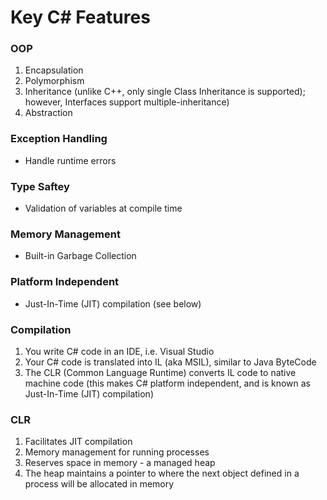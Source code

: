 # Key C# Features

### OOP
1. Encapsulation
2. Polymorphism
3. Inheritance (unlike C++, only single Class Inheritance is supported); however, Interfaces support multiple-inheritance)
4. Abstraction

### Exception Handling
- Handle runtime errors

### Type Saftey
- Validation of variables at compile time

### Memory Management
- Built-in Garbage Collection

### Platform Independent
- Just-In-Time (JIT) compilation (see below)

### Compilation
1. You write C# code in an IDE, i.e. Visual Studio
2. Your C# code is translated into IL (aka MSIL), similar to Java ByteCode
3. The CLR (Common Language Runtime) converts IL code to native machine code (this makes C# platform independent, and is known as Just-In-Time (JIT) compilation)

### CLR
1. Facilitates JIT compilation
2. Memory management for running processes
2. Reserves space in memory - a managed heap
3. The heap maintains a pointer to where the next object defined in a process will be allocated in memory


